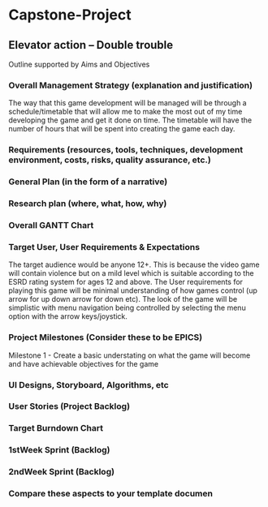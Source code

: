 # Capstone-Project

## Elevator action – Double trouble
Outline supported by Aims and Objectives

### Overall Management Strategy (explanation and justification)
The way that this game development will be managed will be through a schedule/timetable that will allow me to make the most out of my time developing the game and get it done on time. The timetable will have the number of hours that will be spent into creating the game each day.
### Requirements (resources, tools, techniques, development environment, costs, risks, quality assurance, etc.)
### General Plan (in the form of a narrative)
### Research plan (where, what, how, why)
### Overall GANTT Chart
### Target User, User Requirements & Expectations
The target audience would be anyone 12+. This is because the video game will contain violence but on a mild level which is suitable according to the ESRD rating system for ages 12 and above. The User requirements for playing this game will be minimal understanding of how games control (up arrow for up down arrow for down etc). The look of the game will be simplistic with menu navigation being controlled by selecting the menu option with the arrow keys/joystick.
### Project Milestones (Consider these to be EPICS)
Milestone 1	-
Create a basic understating on what the game will become and have achievable objectives for the game
### UI Designs, Storyboard, Algorithms, etc
### User Stories (Project Backlog)
### Target Burndown Chart
### 1stWeek Sprint (Backlog)
### 2ndWeek Sprint (Backlog)
### Compare these aspects to your template documen
